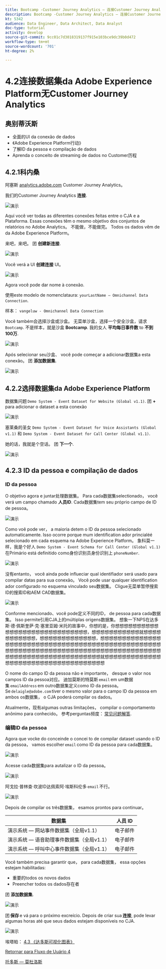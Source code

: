 ```yaml
---
title: Bootcamp -Customer Journey Analytics — 连接Customer Journey Analytics中的Adobe Experience Platform数据集 — 巴西
description: Bootcamp -Customer Journey Analytics — 连接Customer Journey Analytics中的Adobe Experience Platform数据集 — 巴西
kt: 5342
audience: Data Engineer, Data Architect, Data Analyst
doc-type: tutorial
activity: develop
source-git-commit: 9cc01c7d3018319137f915e103bce9dc39b0d472
workflow-type: tm+mt
source-wordcount: '701'
ht-degree: 2%

---
```


# 4.2连接数据集da Adobe Experience Platform无Customer Journey Analytics

## 奥别蒂沃斯

- 全面的UI da conexão de dados
- 《Adobe Experience Platform行动》
- 了解ID da pessoa e compilação de dados
- Aprenda o conceito de streaming de dados no Customer历程

## 4.2.1科内桑

阿塞斯 [analytics.adobe.com](https://analytics.adobe.com) Customer Journey Analytics。

我们的Customer Journey Analytics **连接**.

![演示](./images/cja2.png)

Aqui você ver todas as diferentes conexões feitas entre o CJA e a Plataforma. Essas conexöes têm o mesmo objetivo dos conjuntos de relatórios no Adobe Analytics。 不能做，不能做完。 Todos os dados vêm de da Adobe Experience Platform。

来吧，来吧。 团 **创建新连接**.

![演示](./images/cja4.png)

Você verá a UI **创建连接** UI。

![演示](./images/cja5.png)

Agora você pode dar nome à conexão.

使用este modelo de nomenclataura: `yourLastName – Omnichannel Data Connection`.

样本： `vangeluw - Omnichannel Data Connection`

Você também会选择沙盒或沙盒。 无菜单沙盒，选择一个安全沙盒，请求 `Bootcamp`. 不是样本，就是沙盒 **Bootcamp**. 我的女人 **平均每日事件数** to **不到100万**.

![演示](./images/cjasb.png)

Após selecionar seu沙盒、 você pode começar a adicionar数据集a esta conexão。 团 **添加数据集**.

![演示](./images/cjasb1.png)

## 4.2.2选择数据集da Adobe Experience Platform

数据集问题 `Demo System - Event Dataset for Website (Global v1.1)`. 团 **+** para adicionar o dataset a esta conexão

![演示](./images/cja7.png)

塞莱桑的圣女 `Demo System - Event Dataset for Voice Assistants (Global v1.1)` 和 `Demo System - Event Dataset for Call Center (Global v1.1)`.

她的话，我就是个空话。 团 **下一个**.

![演示](./images/cja9.png)

## 4.2.3 ID da pessoa e compilação de dados

### ID da pessoa

O objetivo agora e juntar处理数据集。 Para cada数据集selectionado， você verá um campo chamado **人员ID**. Cada数据集tem seu próprio campo de ID de pessoa。

![演示](./images/cja11.png)

Como voê pode ver， a maioria detem o ID da pessoa selecionado automaticamente. Isso ocorre porque mum identification ador princialéé selecionado em cada esquema na Adobe Experience Platform。 象科莫一样，我是个好人 `Demo System - Event Schema for Call Center (Global v1.1)`在Primário está definitido como身份识别员身份识别上 `phoneNumber`.

![演示](./images/cja13.png)

没有entanto， você ainda pode influeciar qual identifiador será usado para compilar datas para sua conexão。 Você pode usar qualquer identification ador configurado no esquema vinculado seu数据集。 Cligue无菜单暂停搜索ID的搜索ID和AEM CAD数据集。

![演示](./images/cja14.png)

Conforme mencionado、você pode定义不同的ID， de pessoa para cada数据集。 Isso permite引用CJA上的múltiplas origens数据集。 想象一下NPS在达多斯·德·佩斯奎萨·克·塞里亚姆·米托的故事中，你想的是，你想想想想想想想想想想想想想想想想想想想想想想想想想想想想想，想想想想想想想想想想想就想想想想想想想想想想想，想想想想想想想想想想想想想，想想想想想想想想想想想想想想想想想想想想想想想想想想想想想想想想想想想想想想想想想想想想想想想想想想想想想想想想想想想想想想想想想想想想想想想想想想想想想想想想想想想想想想想想想想想想想想想想想想想想想想想想想想想想就想想想想想想想想想想想想想想想想想想想想想想想想想想想想想想想想想想想想

O nome do campo ID da pessoa não e importante， desque o valor nos campos ID da pessoa对应。 迪加莫斯的特莫斯 `email` em um数据集 `emailAddress` em outro数据集定义como ID da pessoa。 Se `delaigle@adobe.com` tiver o mesmo valor para o campo ID da pessoa em ambos os数据集， o CJA poderá compilar os dados。

Atualmente，现有algumas outras limitações， compilar o comportamento anônimo para conhecido。 参考perguntas频度： [常见问题解答](https://experienceleague.adobe.com/docs/analytics-platform/using/cja-overview/cja-faq.html?lang=zh-Hans).


### 编辑ID da pessoa

Agora que vocke do conceinde o concei to de compilar dataset usando o ID da pessoa， vamos escolher `email` como ID da pessoa para cada数据集。

![演示](./images/cja15.png)

Acesse cada数据集para autalizar o ID da pessoa。

![演示](./images/cja12a.png)

阿戈拉·普林查·坎波ID达佩索阿·埃斯科伦多 `email` 不行。

![演示](./images/cja17.png)

Depois de compilar os três数据集， esamos prontos para continuar。

| 数据集 | 人员 ID |
| ----------------- |-------------| 
| 演示系统 — 网站事件数据集（全局v1.1） | 电子邮件 |
| 演示系统 — 语音助理事件数据集（全局v1.1） | 电子邮件 |
| 演示系统 — 呼叫中心事件数据集（全局v1.1） | 电子邮件 |

Você também precisa garantir que， para cada数据集， essa opções estejam habilitadas:

- 重要的todos os novos dados
- Preencher todos os dados存在者

团 **添加数据集**.

![演示](./images/cja16.png)

团 **保存** e vá para o próximo excreício. Depois de criar sua **连接**, pode levar algumas horas até que seus dados estejam disponíveis no CJA.

![演示](./images/cja20.png)

埃塔帕： [4.3 《达多斯可视化图表》](./ex3.md)

[Retornar para Fluxo de Uuário 4](./uc4.md)

[托多斯 — 莫杜洛斯](./../../overview.md)
